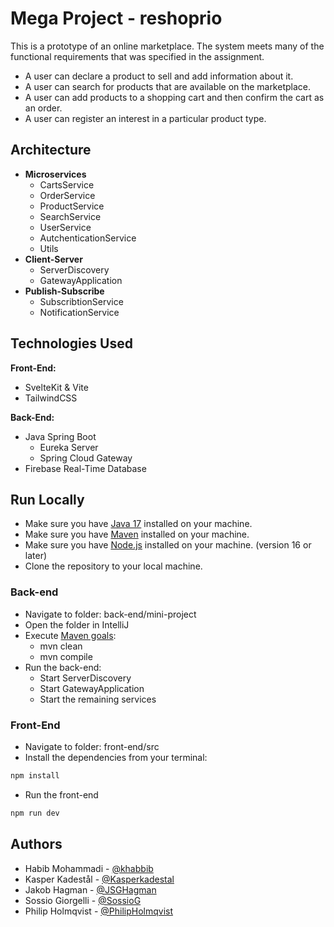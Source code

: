 
# Mega Project - reshoprio
This is a prototype of an online marketplace. The system meets many of the functional requirements that was specified in the assignment. 
- A user can declare a product to sell and add information about it.
- A user can search for products that are available on the marketplace.
- A user can add products to a shopping cart and then confirm the cart as an order.
- A user can register an interest in a particular product type.
## Architecture
- **Microservices**
    - CartsService
    - OrderService
    - ProductService
    - SearchService
    - UserService
    - AutchenticationService
    - Utils
- **Client-Server**
    - ServerDiscovery
    - GatewayApplication
- **Publish-Subscribe**
    - SubscribtionService
    - NotificationService
## Technologies Used
**Front-End:** 
- SvelteKit & Vite
- TailwindCSS

**Back-End:** 
- Java Spring Boot
    - Eureka Server
    - Spring Cloud Gateway
- Firebase Real-Time Database 
## Run Locally
- Make sure you have [Java 17](https://www.oracle.com/java/technologies/downloads/#java17) installed on your machine.
- Make sure you have [Maven](https://maven.apache.org/download.cgi) installed on your machine.
- Make sure you have [Node.js](https://nodejs.org/en/download) installed on your machine. (version 16 or later)
- Clone the repository to your local machine. 
### Back-end
- Navigate to folder: back-end/mini-project
- Open the folder in IntelliJ
- Execute [Maven goals](https://www.jetbrains.com/help/idea/work-with-maven-goals.html):
    - mvn clean
    - mvn compile   
- Run the back-end:
    - Start ServerDiscovery
    - Start GatewayApplication
    - Start the remaining services
### Front-End
- Navigate to folder: front-end/src
- Install the dependencies from your terminal:
```bash
npm install
```
- Run the front-end
```bash
npm run dev
``` 
## Authors
- Habib Mohammadi   - [@khabbib](https://github.com/khabbib)
- Kasper Kadestål   - [@Kasperkadestal](https://github.com/Kasperkadestal)
- Jakob Hagman      - [@JSGHagman](https://github.com/JSGHagman)
- Sossio Giorgelli  - [@SossioG](https://github.com/SossioG)
- Philip Holmqvist  - [@PhilipHolmqvist](https://github.com/PhilipHolmqvist)


